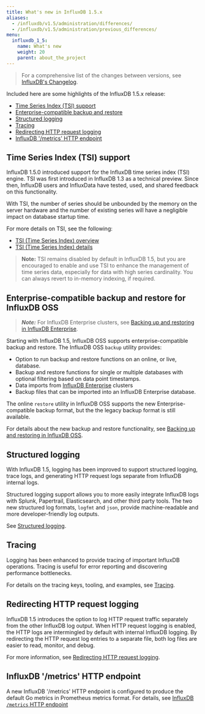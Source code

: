 ```yaml
---
title: What's new in InfluxDB 1.5.x
aliases:
  - /influxdb/v1.5/administration/differences/
  - /influxdb/v1.5/administration/previous_differences/
menu:
  influxdb_1_5:
    name: What's new
    weight: 20
    parent: about_the_project
---
```


> For a comprehensive list of the changes between versions, see [InfluxDB's Changelog](/influxdb/v1.5/about_the_project/releasenotes-changelog/).

Included here are some highlights of the InfluxDB 1.5.x release:

* [Time Series Index (TSI) support](#time-series-index-tsi-support)
* [Enterprise-compatible backup and restore](#enterprise-compatible-backup-and-restore-for-influxdb-oss)
* [Structured logging](#structured-logging)
* [Tracing](#tracing)
* [Redirecting HTTP request logging](#redirecting-http-request-logging)
* [InfluxDB '/metrics' HTTP endpoint](#influxdb-metrics-http-endpoint)

## Time Series Index (TSI) support

InfluxDB 1.5.0 introduced support for the InfluxDB time series index (TSI) engine. TSI was first introduced in InfluxDB 1.3 as a technical preview. Since then, InfluxDB users and InfluxData have tested, used, and shared feedback on this functionality.

With TSI, the number of series should be unbounded by the memory on the server hardware and the number of existing series will have a negligible impact on database startup time.

For more details on TSI, see the following:

* [TSI (Time Series Index) overview](/influxdb/v1.5/concepts/time-series-index/)
* [TSI (Time Series Index) details](/influxdb/v1.5/concepts/tsi-details/)

> **Note:** TSI remains disabled by default in InfluxDB 1.5, but you are encouraged to enable and use TSI to enhance the management of time series data, especially for data with high series cardinality. You can always revert to in-memory indexing, if required.


## Enterprise-compatible backup and restore for InfluxDB OSS

> ***Note:*** For InfluxDB Enterprise clusters, see [Backing up and restoring in InfluxDB Enterprise](/enterprise_influxdb/v1.5/administration/backup-and-restore/).

Starting with InfluxDB 1.5, InfluxDB OSS supports enterprise-compatible backup and restore. The InfluxDB OSS `backup` utility provides:

* Option to run backup and restore functions on an online, or live, database.
* Backup and restore functions for single or multiple databases with optional filtering based on data point timestamps.
* Data imports from [InfluxDB Enterprise](/enterprise_influxdb/latest/) clusters
* Backup files that can be imported into an InfluxDB Enterprise database.

The online `restore` utility in InfluxDB OSS supports the new Enterprise-compatible backup format, but the the legacy backup format is still available.

For details about the new backup and restore functionality, see [Backing up and restoring in InfluxDB OSS](/influxdb/v1.5/administration/backup_and_restore/).


## Structured logging

With InfluxDB 1.5, logging has been improved to support structured logging, trace logs, and generating HTTP request logs separate from InfluxDB internal logs.

Structured logging support allows you to more easily integrate InfluxDB logs with Splunk, Papertrail, Elasticsearch, and other third party tools. The two new structured log formats, `logfmt` and `json`, provide machine-readable and more developer-friendly log outputs.

See [Structured logging](/influxdb/v1.5/administration/logs/#structured-logging).

## Tracing

Logging has been enhanced to provide tracing of important InfluxDB operations. Tracing is useful for error reporting and discovering performance bottlenecks.

For details on the tracing keys, tooling, and examples, see [Tracing](/influxdb/v1.5/administration/logs/#tracing).

## Redirecting HTTP request logging

InfluxDB 1.5 introduces the option to log HTTP request traffic separately from the other InfluxDB log output. When HTTP request logging is enabled, the HTTP logs are intermingled by default with internal InfluxDB logging. By redirecting the HTTP request log entries to a separate file, both log files are easier to read, monitor, and debug.

For more information, see [Redirecting HTTP request logging](/influxdb/v1.5/administration/logs/#redirecting-http-request-logging).

## InfluxDB '/metrics' HTTP endpoint

A new InfluxDB '/metrics' HTTP endpoint is configured to produce the default Go metrics in Prometheus metrics format. For details, see [InfluxDB `/metrics` HTTP endpoint](/influxdb/v1.5/administration/server_monitoring/#influxdb-metrics-http-endpoint)
